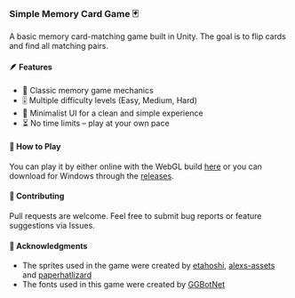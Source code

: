 ### Simple Memory Card Game 🃏
A basic memory card-matching game built in Unity. The goal is to flip cards and find all matching pairs.

#### 🪶 Features
- 🧠 Classic memory game mechanics
- 🎚️ Multiple difficulty levels (Easy, Medium, Hard)
- 🎨 Minimalist UI for a clean and simple experience
- ⏳ No time limits – play at your own pace

#### 🚀 How to Play
You can play it by either online with the WebGL build [here](https://muhammadabdi42.github.io/Simple-Memory-Card-Game) or you can download for Windows through the [releases](https://github.com/MuhammadAbdi42/Simple-Memory-Card-Game/releases).

#### 🤝 Contributing
Pull requests are welcome. Feel free to submit bug reports or feature suggestions via Issues.

#### 🎉 Acknowledgments
- The sprites used in the game were created by [etahoshi](https://etahoshi.itch.io/minimal-fantasy-gui-by-eta), [alexs-assets](https://alexs-assets.itch.io/16x16-rpg-item-pack) and [paperhatlizard](https://paperhatlizard.itch.io/cryos-mini-gui)
- The fonts used in this game were created by [GGBotNet](https://www.fontspace.com/pixeloid-font-f69232)
